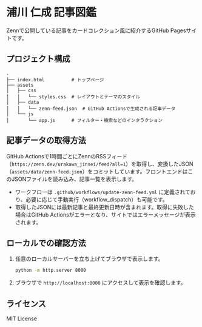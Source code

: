 # 浦川 仁成 記事図鑑

Zennで公開している記事をカードコレクション風に紹介するGitHub Pagesサイトです。

## プロジェクト構成

```
.
├── index.html          # トップページ
├── assets
│   ├── css
│   │   └── styles.css  # レイアウトとテーマのスタイル
│   ├── data
│   │   └── zenn-feed.json  # GitHub Actionsで生成される記事データ
│   └── js
│       └── app.js      # フィルター・検索などのインタラクション
```

## 記事データの取得方法

GitHub Actionsで1時間ごとにZennのRSSフィード（`https://zenn.dev/urakawa_jinsei/feed?all=1`）を取得し、変換したJSON（`assets/data/zenn-feed.json`）をコミットしています。フロントエンドはこのJSONファイルを読み込み、記事一覧を表示します。

- ワークフローは `.github/workflows/update-zenn-feed.yml` に定義されており、必要に応じて手動実行（workflow_dispatch）も可能です。
- 取得したJSONには最新記事と最終更新日時が含まれます。取得に失敗した場合はGitHub Actionsがエラーとなり、サイトではエラーメッセージが表示されます。

## ローカルでの確認方法

1. 任意のローカルサーバーを立ち上げてブラウザで表示します。
   ```bash
   python -m http.server 8000
   ```
2. ブラウザで `http://localhost:8000` にアクセスして表示を確認します。

## ライセンス

MIT License
